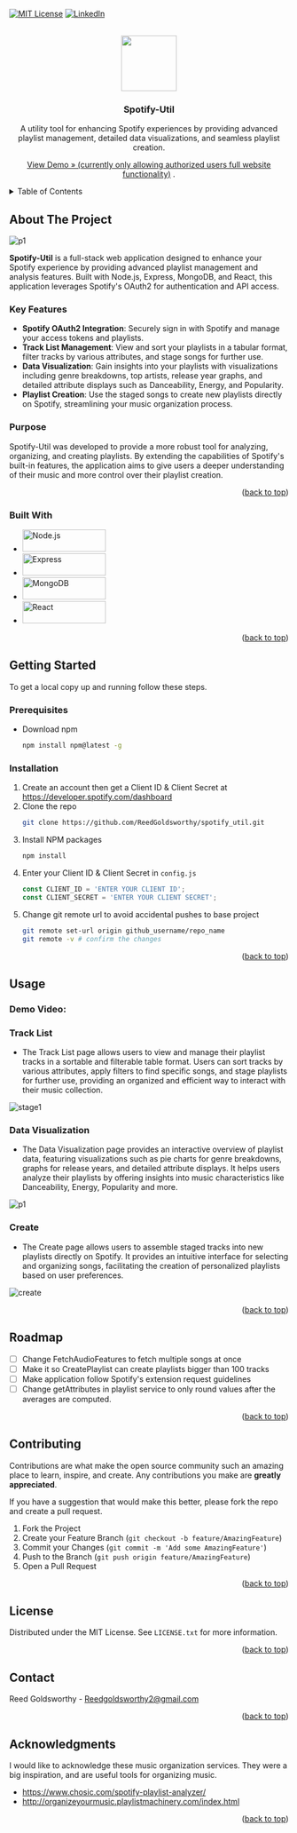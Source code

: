 <!-- Improved compatibility of back to top link: See: https://github.com/othneildrew/Best-README-Template/pull/73 -->
<a id="readme-top"></a>

<!-- PROJECT SHIELDS -->
<!--
*** I'm using markdown "reference style" links for readability.
*** Reference links are enclosed in brackets [ ] instead of parentheses ( ).
*** See the bottom of this document for the declaration of the reference variables
*** for contributors-url, forks-url, etc. This is an optional, concise syntax you may use.
*** https://www.markdownguide.org/basic-syntax/#reference-style-links
-->

[![MIT License][license-shield]][license-url]
[![LinkedIn][linkedin-shield]][linkedin-url]



<!-- PROJECT LOGO -->
<br />
<div align="center">

<img src="https://github.com/user-attachments/assets/5b5d3eb0-0b83-4317-9a11-6ee2bc4a3784" width="100" height="100">

  

  <h3 align="center">Spotify-Util</h3>

  <p align="center">
    A utility tool for enhancing Spotify experiences by providing advanced playlist management, detailed data visualizations, and seamless playlist creation.
    
  <a href="https://spotify-util.onrender.com/">View Demo » (currently only allowing authorized users full website functionality)</a>
    .
  </p>
</div>



<!-- TABLE OF CONTENTS -->
<details>
  <summary>Table of Contents</summary>
  <ol>
    <li>
      <a href="#about-the-project">About The Project</a>
      <ul>
        <li><a href="#built-with">Built With</a></li>
      </ul>
    </li>
    <li>
      <a href="#getting-started">Getting Started</a>
      <ul>
        <li><a href="#prerequisites">Prerequisites</a></li>
        <li><a href="#installation">Installation</a></li>
      </ul>
    </li>
    <li><a href="#usage">Usage</a></li>
    <li><a href="#roadmap">Roadmap</a></li>
    <li><a href="#contributing">Contributing</a></li>
    <li><a href="#license">License</a></li>
    <li><a href="#contact">Contact</a></li>
    <li><a href="#acknowledgments">Acknowledgments</a></li>
  </ol>
</details>



<!-- ABOUT THE PROJECT -->
## About The Project
![p1](https://github.com/user-attachments/assets/bda599db-97a7-4d00-b6e1-cba9d9b9e404)

**Spotify-Util** is a full-stack web application designed to enhance your Spotify experience by providing advanced playlist management and analysis features. Built with Node.js, Express, MongoDB, and React, this application leverages Spotify's OAuth2 for authentication and API access.

### Key Features

- **Spotify OAuth2 Integration**: Securely sign in with Spotify and manage your access tokens and playlists.
- **Track List Management**: View and sort your playlists in a tabular format, filter tracks by various attributes, and stage songs for further use.
- **Data Visualization**: Gain insights into your playlists with visualizations including genre breakdowns, top artists, release year graphs, and detailed attribute displays such as Danceability, Energy, and Popularity.
- **Playlist Creation**: Use the staged songs to create new playlists directly on Spotify, streamlining your music organization process.

### Purpose

Spotify-Util was developed to provide a more robust tool for analyzing, organizing, and creating playlists. By extending the capabilities of Spotify's built-in features, the application aims to give users a deeper understanding of their music and more control over their playlist creation.

<p align="right">(<a href="#readme-top">back to top</a>)</p>



### Built With



* <a href="https://nodejs.org/" target="_blank"><img src="https://img.shields.io/badge/Node.js-339933?style=flat&logo=node.js&logoColor=white" alt="Node.js" width="150" height="40"/></a>
* <a href="https://expressjs.com/" target="_blank"><img src="https://img.shields.io/badge/Express.js-%23404d59?style=flat&logo=express&logoColor=%2361DAFB" alt="Express" width="150" height="40"/></a>
* <a href="https://www.mongodb.com/" target="_blank"><img src="https://img.shields.io/badge/MongoDB-%2347A248?style=flat&logo=mongodb&logoColor=white" alt="MongoDB" width="150" height="40"/></a>
* <a href="https://reactjs.org/" target="_blank"><img src="https://img.shields.io/badge/React-%23282c34?style=flat&logo=react&logoColor=%61DAFB" alt="React" width="150" height="40"/></a>


<p align="right">(<a href="#readme-top">back to top</a>)</p>



<!-- GETTING STARTED -->
## Getting Started

To get a local copy up and running follow these steps.

### Prerequisites

* Download npm
  ```sh
  npm install npm@latest -g
  ```

### Installation

1. Create an account then get a Client ID & Client Secret at https://developer.spotify.com/dashboard
2. Clone the repo
   ```sh
   git clone https://github.com/ReedGoldsworthy/spotify_util.git
   ```
3. Install NPM packages
   ```sh
   npm install
   ```
4. Enter your Client ID & Client Secret in `config.js`
   ```js
   const CLIENT_ID = 'ENTER YOUR CLIENT ID';
   const CLIENT_SECRET = 'ENTER YOUR CLIENT SECRET';
   ```
5. Change git remote url to avoid accidental pushes to base project
   ```sh
   git remote set-url origin github_username/repo_name
   git remote -v # confirm the changes
   ```

<p align="right">(<a href="#readme-top">back to top</a>)</p>



<!-- USAGE EXAMPLES -->
## Usage

### Demo Video:

### Track List
- The Track List page allows users to view and manage their playlist tracks in a sortable and filterable table format. Users can sort tracks by various attributes, apply filters to find specific songs, and stage playlists for further use, providing an organized and efficient way to interact with their music collection.
<p></p>

![stage1](https://github.com/user-attachments/assets/04a0dfe2-3ff1-4060-a643-9260296f7774)


### Data Visualization
- The Data Visualization page provides an interactive overview of playlist data, featuring visualizations such as pie charts for genre breakdowns, graphs for release years, and detailed attribute displays. It helps users analyze their playlists by offering insights into music characteristics like Danceability, Energy, Popularity and more.
<p></p>

![p1](https://github.com/user-attachments/assets/a43987fb-3f72-43da-bce5-57c55c80f179)

### Create
- The Create page allows users to assemble staged tracks into new playlists directly on Spotify. It provides an intuitive interface for selecting and organizing songs, facilitating the creation of personalized playlists based on user preferences.
<p></p>

![create](https://github.com/user-attachments/assets/9c792f1b-d8cd-4005-a067-c5140724b82d)


<p align="right">(<a href="#readme-top">back to top</a>)</p>



<!-- ROADMAP -->
## Roadmap

- [ ] Change FetchAudioFeatures to fetch multiple songs at once
- [ ] Make it so CreatePlaylist can create playlists bigger than 100 tracks
- [ ] Make application follow Spotify's extension request guidelines
- [ ] Change getAttributes in playlist service to only round values after the averages are computed.

<p align="right">(<a href="#readme-top">back to top</a>)</p>



<!-- CONTRIBUTING -->
## Contributing

Contributions are what make the open source community such an amazing place to learn, inspire, and create. Any contributions you make are **greatly appreciated**.

If you have a suggestion that would make this better, please fork the repo and create a pull request.

1. Fork the Project
2. Create your Feature Branch (`git checkout -b feature/AmazingFeature`)
3. Commit your Changes (`git commit -m 'Add some AmazingFeature'`)
4. Push to the Branch (`git push origin feature/AmazingFeature`)
5. Open a Pull Request

<p align="right">(<a href="#readme-top">back to top</a>)</p>



<!-- LICENSE -->
## License

Distributed under the MIT License. See `LICENSE.txt` for more information.

<p align="right">(<a href="#readme-top">back to top</a>)</p>



<!-- CONTACT -->
## Contact

Reed Goldsworthy - Reedgoldsworthy2@gmail.com

<p align="right">(<a href="#readme-top">back to top</a>)</p>



<!-- ACKNOWLEDGMENTS -->
## Acknowledgments

I would like to acknowledge these music organization services. They were a big inspiration, and are useful tools for organizing music.

* https://www.chosic.com/spotify-playlist-analyzer/
* http://organizeyourmusic.playlistmachinery.com/index.html

<p align="right">(<a href="#readme-top">back to top</a>)</p>



<!-- MARKDOWN LINKS & IMAGES -->
<!-- https://www.markdownguide.org/basic-syntax/#reference-style-links -->
[license-shield]: https://img.shields.io/github/license/othneildrew/Best-README-Template.svg?style=for-the-badge
[license-url]: https://github.com/ReedGoldsworthy/spotify_util/blob/main/LICENSE.txt
[linkedin-shield]: https://img.shields.io/badge/-LinkedIn-black.svg?style=for-the-badge&logo=linkedin&colorB=555
[linkedin-url]: https://www.linkedin.com/in/reed-goldsworthy-00893215a/

